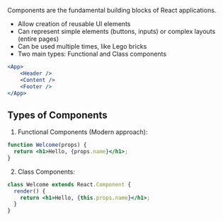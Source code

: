 Components are the fundamental building blocks of React applications.

- Allow creation of reusable UI elements
- Can represent simple elements (buttons, inputs) or complex layouts (entire pages)
- Can be used multiple times, like Lego bricks
- Two main types: Functional and Class components

```jsx
<App>
    <Header />
    <Content />
    <Footer />
</App>
```

## Types of Components

1. Functional Components (Modern approach):

```jsx
function Welcome(props) {
  return <h1>Hello, {props.name}</h1>;
}
```

2. Class Components:

```jsx
class Welcome extends React.Component {
  render() {
    return <h1>Hello, {this.props.name}</h1>;
  }
}
```
